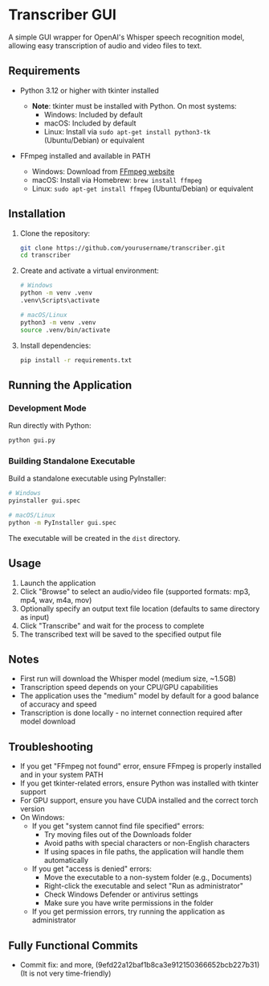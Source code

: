 # Transcriber GUI

A simple GUI wrapper for OpenAI's Whisper speech recognition model, allowing easy transcription of audio and video files to text.

## Requirements

- Python 3.12 or higher with tkinter installed
  - **Note**: tkinter must be installed with Python. On most systems:
    - Windows: Included by default
    - macOS: Included by default
    - Linux: Install via `sudo apt-get install python3-tk` (Ubuntu/Debian) or equivalent

- FFmpeg installed and available in PATH
  - Windows: Download from [FFmpeg website](https://ffmpeg.org/download.html)
  - macOS: Install via Homebrew: `brew install ffmpeg`
  - Linux: `sudo apt-get install ffmpeg` (Ubuntu/Debian) or equivalent

## Installation

1. Clone the repository:
   ```bash
   git clone https://github.com/yourusername/transcriber.git
   cd transcriber
   ```

2. Create and activate a virtual environment:
   ```bash
   # Windows
   python -m venv .venv
   .venv\Scripts\activate

   # macOS/Linux
   python3 -m venv .venv
   source .venv/bin/activate
   ```

3. Install dependencies:
   ```bash
   pip install -r requirements.txt
   ```

## Running the Application

### Development Mode
Run directly with Python:
```bash
python gui.py
```

### Building Standalone Executable
Build a standalone executable using PyInstaller:
```bash
# Windows
pyinstaller gui.spec

# macOS/Linux
python -m PyInstaller gui.spec
```

The executable will be created in the `dist` directory.

## Usage

1. Launch the application
2. Click "Browse" to select an audio/video file (supported formats: mp3, mp4, wav, m4a, mov)
3. Optionally specify an output text file location (defaults to same directory as input)
4. Click "Transcribe" and wait for the process to complete
5. The transcribed text will be saved to the specified output file

## Notes

- First run will download the Whisper model (medium size, ~1.5GB)
- Transcription speed depends on your CPU/GPU capabilities
- The application uses the "medium" model by default for a good balance of accuracy and speed
- Transcription is done locally - no internet connection required after model download

## Troubleshooting

- If you get "FFmpeg not found" error, ensure FFmpeg is properly installed and in your system PATH
- If you get tkinter-related errors, ensure Python was installed with tkinter support
- For GPU support, ensure you have CUDA installed and the correct torch version
- On Windows:
  - If you get "system cannot find file specified" errors:
    - Try moving files out of the Downloads folder
    - Avoid paths with special characters or non-English characters
    - If using spaces in file paths, the application will handle them automatically
  - If you get "access is denied" errors:
    - Move the executable to a non-system folder (e.g., Documents)
    - Right-click the executable and select "Run as administrator"
    - Check Windows Defender or antivirus settings
    - Make sure you have write permissions in the folder
  - If you get permission errors, try running the application as administrator


## Fully Functional Commits
- Commit fix: and more, (9efd22a12baf1b8ca3e912150366652bcb227b31) (It is not very time-friendly)
